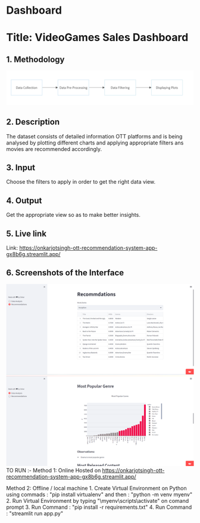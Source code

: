 # Dashboard

# **Title: VideoGames Sales Dashboard**

## **1. Methodology**
![image](https://github.com/onkarjotsingh/OTT_Recommendation_System/blob/main/208482154-ffd61e94-6d21-4749-931f-6ddff4acca95.png)

## **2. Description**
The dataset consists of detailed information OTT platforms and is being analysed by plotting different charts and applying appropriate filters ans movies are recommended accordingly.

## **3. Input**
Choose the filters to apply in order to get the right data view.

## **4. Output**
Get the appropriate view so as to make better insights.

## **5. Live link**
Link: https://onkarjotsingh-ott-recommendation-system-app-gx8b6g.streamlit.app/

## **6. Screenshots of the Interface**

![image](https://github.com/onkarjotsingh/OTT_Recommendation_System/blob/main/Recommendation.png)
![image](https://github.com/onkarjotsingh/OTT_Recommendation_System/blob/main/Data_analysis.png)
TO RUN :-
  Method 1: Online
    Hosted on https://onkarjotsingh-ott-recommendation-system-app-gx8b6g.streamlit.app/
  
  Method 2: Offline / local machine
    1. Create Virtual Environment on Python using commads :  "pip install virtualenv"  and then : "python -m venv myenv"
    2. Run Virtual Environment by typing  "\myenv\scripts\activate" on comand prompt
    3. Run Command : "pip install -r requirements.txt"
    4. Run Command : "streamlit run app.py"
</pre>    
